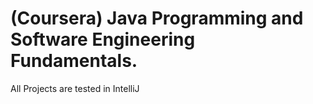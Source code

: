 # (Coursera) Java Programming and Software Engineering Fundamentals. 
All Projects are tested in IntelliJ

